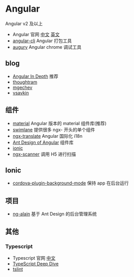 # Angular

Angular v2 及以上

- Angular 官网 [中文](https://angular.cn/) [英文](https://angular.io)
- [angular-cli](https://github.com/angular/angular-cli/wiki) Angular 打包工具
- [augury](https://augury.angular.io/) Angular chrome 调试工具

## blog

- [Angular In Depth](https://blog.angularindepth.com/tagged/angular) 推荐
- [thoughtram](https://blog.thoughtram.io/categories/angular-2/)
- [mgechev](https://blog.mgechev.com/)
- [vsavkin](https://vsavkin.com/) 

## 组件

- [material](https://material.angular.io/) Angular 版本的 material 组件库(推荐)
- [swimlane](https://github.com/swimlane) 提供很多 ngx- 开头的单个组件
- [ngx-translate](https://github.com/ngx-translate/core) Angular 国际化 i18n
- [Ant Design of Angular](https://ng.ant.design/docs/introduce/zh) 组件库
- [ionic](https://ionicframework.com/docs/)
- [ngx-scanner](https://github.com/zxing-js/ngx-scanner) 调用 H5 进行扫描

## Ionic

- [cordova-plugin-background-mode](https://github.com/katzer/cordova-plugin-background-mode) 保持 app 在后台运行

## 项目

- [ng-alain](https://ng-alain.com/) 基于 Ant Design 的后台管理系统

## 其他

### Typescript

- Typescript 官网 [中文](https://www.tslang.cn/)
- [TypeScript Deep Dive](https://legacy.gitbook.com/book/basarat/typescript/details)
- [tslint](https://palantir.github.io/tslint/)




